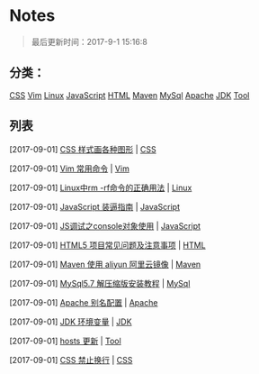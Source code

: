 # Notes

> 最后更新时间：2017-9-1 15:16:8

## 分类：

[CSS](https://github.com/16free/notes/issues?q=is%3Aissue+is%3Aopen+label%3ACSS) [Vim](https://github.com/16free/notes/issues?q=is%3Aissue+is%3Aopen+label%3AVim) [Linux](https://github.com/16free/notes/issues?q=is%3Aissue+is%3Aopen+label%3ALinux) [JavaScript](https://github.com/16free/notes/issues?q=is%3Aissue+is%3Aopen+label%3AJavaScript) [HTML](https://github.com/16free/notes/issues?q=is%3Aissue+is%3Aopen+label%3AHTML) [Maven](https://github.com/16free/notes/issues?q=is%3Aissue+is%3Aopen+label%3AMaven) [MySql](https://github.com/16free/notes/issues?q=is%3Aissue+is%3Aopen+label%3AMySql) [Apache](https://github.com/16free/notes/issues?q=is%3Aissue+is%3Aopen+label%3AApache) [JDK](https://github.com/16free/notes/issues?q=is%3Aissue+is%3Aopen+label%3AJDK) [Tool](https://github.com/16free/notes/issues?q=is%3Aissue+is%3Aopen+label%3ATool)


## 列表

[2017-09-01] [CSS 样式画各种图形](https://github.com/16free/notes/issues/12) | [CSS](https://github.com/16free/notes/issues?q=is%3Aissue+is%3Aopen+label%3ACSS)

[2017-09-01] [Vim 常用命令](https://github.com/16free/notes/issues/11) | [Vim](https://github.com/16free/notes/issues?q=is%3Aissue+is%3Aopen+label%3AVim)

[2017-09-01] [Linux中rm -rf命令的正确用法](https://github.com/16free/notes/issues/10) | [Linux](https://github.com/16free/notes/issues?q=is%3Aissue+is%3Aopen+label%3ALinux)

[2017-09-01] [JavaScript 装逼指南](https://github.com/16free/notes/issues/9) | [JavaScript](https://github.com/16free/notes/issues?q=is%3Aissue+is%3Aopen+label%3AJavaScript)

[2017-09-01] [JS调试之console对象使用](https://github.com/16free/notes/issues/8) | [JavaScript](https://github.com/16free/notes/issues?q=is%3Aissue+is%3Aopen+label%3AJavaScript)

[2017-09-01] [HTML5 项目常见问题及注意事项](https://github.com/16free/notes/issues/7) | [HTML](https://github.com/16free/notes/issues?q=is%3Aissue+is%3Aopen+label%3AHTML)

[2017-09-01] [Maven 使用 aliyun 阿里云镜像](https://github.com/16free/notes/issues/6) | [Maven](https://github.com/16free/notes/issues?q=is%3Aissue+is%3Aopen+label%3AMaven)

[2017-09-01] [MySql5.7 解压缩版安装教程](https://github.com/16free/notes/issues/5) | [MySql](https://github.com/16free/notes/issues?q=is%3Aissue+is%3Aopen+label%3AMySql)

[2017-09-01] [Apache 别名配置](https://github.com/16free/notes/issues/4) | [Apache](https://github.com/16free/notes/issues?q=is%3Aissue+is%3Aopen+label%3AApache)

[2017-09-01] [JDK 环境变量](https://github.com/16free/notes/issues/3) | [JDK](https://github.com/16free/notes/issues?q=is%3Aissue+is%3Aopen+label%3AJDK)

[2017-09-01] [hosts 更新](https://github.com/16free/notes/issues/2) | [Tool](https://github.com/16free/notes/issues?q=is%3Aissue+is%3Aopen+label%3ATool)

[2017-09-01] [CSS 禁止换行](https://github.com/16free/notes/issues/1) | [CSS](https://github.com/16free/notes/issues?q=is%3Aissue+is%3Aopen+label%3ACSS)

